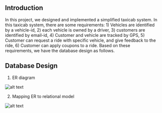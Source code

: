 
## Introduction

In this project, we designed and implemented a simplified taxicab system. In this taxicab system, there are some requirements: 1) Vehicles are identified by a vehicle-id, 2) each vehicle is owned by a driver, 3) customers are identified by email-id, 4) Customer and vehicle are tracked by GPS, 5) Customer can request a ride with specific vehicle, and give feedback to the ride, 6) Customer can apply coupons to a ride. Based on these requirements, we have the database design as follows.

## Database Design

1. ER diagram
 
![alt text](https://bitbucket.org/agawande1/databaseprojectf18/src/master/docs/images/ER.png)


2. Mapping ER to relational model

![alt text](https://bitbucket.org/agawande1/databaseprojectf18/src/master/docs/images/mapping.jpg)



